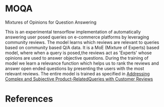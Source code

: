 # MOQA
Mixtures of Opinions for Question Answering

This is an experimental tensorflow implementation of automatically answering user posed queries on e-commerce platforms by leveraging community reviews. The model learns which reviews are relevant to queries based on community based Q/A data. It is a MoE (Mixture of Experts) based model, where when a query is posed,the reviews act as 'Experts' whose opinions are used to answer objective questions. During the training of model we learn a relevance function which helps us to rank the reviews and answer open ended questions by presenting the users with the most relevant reviews. The entire model is trained as specified in [Addressing Complex and Subjective Product-RelatedQueries with Customer Reviews][1]  

# References
[1]:https://arxiv.org/pdf/1512.06863.pdf (McAuley, Julian, and Alex Yang. "Addressing complex and subjective product-related queries with customer reviews." Proceedings of the 25th International Conference on World Wide Web. International World Wide Web Conferences Steering Committee, 2016)


